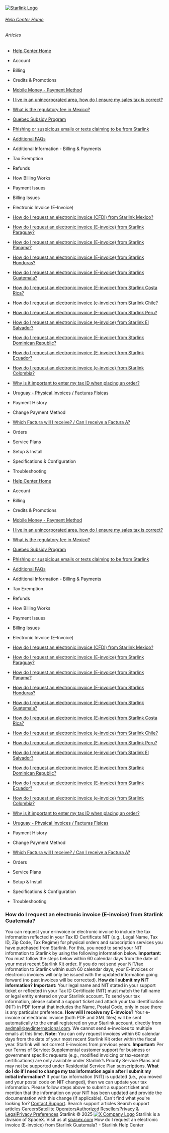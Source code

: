 [![Starlink Logo](https://www.starlink.com/_next/image?url=%2Fassets%2Fimages%2Flogo%2Flogo_white.png&w=3840&q=75)](https://www.starlink.com/support/article/<https:/www.starlink.com/>)
###### [Help Center Home](https://www.starlink.com/support/article/</support>)
###### Articles
  * [Help Center Home](https://www.starlink.com/support/article/</support>)
  * Account
  * Billing
  * Credits & Promotions
  * [Mobile Money - Payment Method](https://www.starlink.com/support/article/</support/article/9b82b08e-3d7a-f94f-c938-9322746f1b76>)
  * [I live in an unincorporated area, how do I ensure my sales tax is correct?](https://www.starlink.com/support/article/</support/article/96c599f8-db14-d297-4138-3b04e92b17ad>)
  * [What is the regulatory fee in Mexico? ](https://www.starlink.com/support/article/</support/article/c0a598ac-937e-958f-4b8d-c01dbd92dac1>)
  * [Quebec Subsidy Program](https://www.starlink.com/support/article/</support/article/7e140ce0-40ab-1c71-3fd5-0c7177cd83f9>)
  * [Phishing or suspicious emails or texts claiming to be from Starlink](https://www.starlink.com/support/article/</support/article/7eedb59e-9c8d-0f34-b40d-37921d0fe98a>)
  * [Additional FAQs](https://www.starlink.com/support/article/</support/article/9334ff65-c6e4-00d3-23ca-4ac4007c88fa>)
  * Additional Information - Billing & Payments
  * Tax Exemption
  * Refunds
  * How Billing Works
  * Payment Issues
  * Billing Issues
  * Electronic Invoice (E-Invoice)
  * [How do I request an electronic invoice (CFDI) from Starlink Mexico?](https://www.starlink.com/support/article/</support/article/ed069ad5-75fb-0256-26ef-9a7b3c287da5>)
  * [How do I request an electronic invoice (E-invoice) from Starlink Paraguay?](https://www.starlink.com/support/article/</support/article/f2b934e7-5a93-0958-2731-a56410467a3f>)
  * [How do I request an electronic invoice (E-invoice) from Starlink Panama?](https://www.starlink.com/support/article/</support/article/3c36677d-a07d-35fc-520d-437e9ee5e05b>)
  * [How do I request an electronic invoice (E-invoice) from Starlink Honduras?](https://www.starlink.com/support/article/</support/article/eac2b2db-7b54-c507-0fac-41cd0be38c0d>)
  * [How do I request an electronic invoice (E-invoice) from Starlink Guatemala?](https://www.starlink.com/support/article/</support/article/e798b58f-ac03-1a20-65a6-5aca908a8900>)
  * [How do I request an electronic invoice (E-invoice) from Starlink Costa Rica?](https://www.starlink.com/support/article/</support/article/5ced37de-31b3-dfce-9081-5aad6c088814>)
  * [How do I request an electronic invoice (e-invoice) from Starlink Chile? ](https://www.starlink.com/support/article/</support/article/91d48e73-8e78-f4e5-a3b1-331c69d48224>)
  * [How do I request an electronic invoice (E-invoice) from Starlink Peru?](https://www.starlink.com/support/article/</support/article/96205960-4b0e-cad8-8f68-27ebec168e39>)
  * [How do I request an electronic invoice (e-invoice) from Starlink El Salvador? ](https://www.starlink.com/support/article/</support/article/df7aa468-7d8c-3851-3186-7b26de36dd7c>)
  * [How do I request an electronic invoice (E-invoice) from Starlink Dominican Republic?](https://www.starlink.com/support/article/</support/article/e77aaf55-afe6-de5e-b3f8-31822f8c0bc5>)
  * [How do I request an electronic invoice (E-invoice) from Starlink Ecuador?](https://www.starlink.com/support/article/</support/article/01175984-85cf-fd56-b9a6-4e1ba7dc3689>)
  * [How do I request an electronic invoice (e-invoice) from Starlink Colombia? ](https://www.starlink.com/support/article/</support/article/750ca9cb-6e4d-de55-16c6-a61488a73769>)
  * [Why is it important to enter my tax ID when placing an order?](https://www.starlink.com/support/article/</support/article/3f8db117-d1bc-0518-3bce-9bc6e86bed5f>)
  * [Uruguay - Physical Invoices / Facturas Fisicas](https://www.starlink.com/support/article/</support/article/8694eaae-5d4e-5852-e4a8-6c1d91ced582>)
  * Payment History
  * Change Payment Method
  * [Which Factura will I receive? / Can I receive a Factura A?](https://www.starlink.com/support/article/</support/article/4f44e3a8-e82f-1d80-3608-f04a7d6a4b3b>)
  * Orders
  * Service Plans
  * Setup & Install
  * Specifications & Configuration
  * Troubleshooting


  * [Help Center Home](https://www.starlink.com/support/article/</support>)
  * Account
  * Billing
  * Credits & Promotions
  * [Mobile Money - Payment Method](https://www.starlink.com/support/article/</support/article/9b82b08e-3d7a-f94f-c938-9322746f1b76>)
  * [I live in an unincorporated area, how do I ensure my sales tax is correct?](https://www.starlink.com/support/article/</support/article/96c599f8-db14-d297-4138-3b04e92b17ad>)
  * [What is the regulatory fee in Mexico? ](https://www.starlink.com/support/article/</support/article/c0a598ac-937e-958f-4b8d-c01dbd92dac1>)
  * [Quebec Subsidy Program](https://www.starlink.com/support/article/</support/article/7e140ce0-40ab-1c71-3fd5-0c7177cd83f9>)
  * [Phishing or suspicious emails or texts claiming to be from Starlink](https://www.starlink.com/support/article/</support/article/7eedb59e-9c8d-0f34-b40d-37921d0fe98a>)
  * [Additional FAQs](https://www.starlink.com/support/article/</support/article/9334ff65-c6e4-00d3-23ca-4ac4007c88fa>)
  * Additional Information - Billing & Payments
  * Tax Exemption
  * Refunds
  * How Billing Works
  * Payment Issues
  * Billing Issues
  * Electronic Invoice (E-Invoice)
  * [How do I request an electronic invoice (CFDI) from Starlink Mexico?](https://www.starlink.com/support/article/</support/article/ed069ad5-75fb-0256-26ef-9a7b3c287da5>)
  * [How do I request an electronic invoice (E-invoice) from Starlink Paraguay?](https://www.starlink.com/support/article/</support/article/f2b934e7-5a93-0958-2731-a56410467a3f>)
  * [How do I request an electronic invoice (E-invoice) from Starlink Panama?](https://www.starlink.com/support/article/</support/article/3c36677d-a07d-35fc-520d-437e9ee5e05b>)
  * [How do I request an electronic invoice (E-invoice) from Starlink Honduras?](https://www.starlink.com/support/article/</support/article/eac2b2db-7b54-c507-0fac-41cd0be38c0d>)
  * [How do I request an electronic invoice (E-invoice) from Starlink Guatemala?](https://www.starlink.com/support/article/</support/article/e798b58f-ac03-1a20-65a6-5aca908a8900>)
  * [How do I request an electronic invoice (E-invoice) from Starlink Costa Rica?](https://www.starlink.com/support/article/</support/article/5ced37de-31b3-dfce-9081-5aad6c088814>)
  * [How do I request an electronic invoice (e-invoice) from Starlink Chile? ](https://www.starlink.com/support/article/</support/article/91d48e73-8e78-f4e5-a3b1-331c69d48224>)
  * [How do I request an electronic invoice (E-invoice) from Starlink Peru?](https://www.starlink.com/support/article/</support/article/96205960-4b0e-cad8-8f68-27ebec168e39>)
  * [How do I request an electronic invoice (e-invoice) from Starlink El Salvador? ](https://www.starlink.com/support/article/</support/article/df7aa468-7d8c-3851-3186-7b26de36dd7c>)
  * [How do I request an electronic invoice (E-invoice) from Starlink Dominican Republic?](https://www.starlink.com/support/article/</support/article/e77aaf55-afe6-de5e-b3f8-31822f8c0bc5>)
  * [How do I request an electronic invoice (E-invoice) from Starlink Ecuador?](https://www.starlink.com/support/article/</support/article/01175984-85cf-fd56-b9a6-4e1ba7dc3689>)
  * [How do I request an electronic invoice (e-invoice) from Starlink Colombia? ](https://www.starlink.com/support/article/</support/article/750ca9cb-6e4d-de55-16c6-a61488a73769>)
  * [Why is it important to enter my tax ID when placing an order?](https://www.starlink.com/support/article/</support/article/3f8db117-d1bc-0518-3bce-9bc6e86bed5f>)
  * [Uruguay - Physical Invoices / Facturas Fisicas](https://www.starlink.com/support/article/</support/article/8694eaae-5d4e-5852-e4a8-6c1d91ced582>)
  * Payment History
  * Change Payment Method
  * [Which Factura will I receive? / Can I receive a Factura A?](https://www.starlink.com/support/article/</support/article/4f44e3a8-e82f-1d80-3608-f04a7d6a4b3b>)
  * Orders
  * Service Plans
  * Setup & Install
  * Specifications & Configuration
  * Troubleshooting


### How do I request an electronic invoice (E-invoice) from Starlink Guatemala?
You can request your e-invoice or electronic invoice to include the tax information reflected in your Tax ID Certificate NIT (e.g., Legal Name, Tax ID, Zip Code, Tax Regime) for physical orders and subscription services you have purchased from Starlink.
For this, you need to send your NIT information to Starlink by using the following information below.
**Important:** You must follow the steps below within 60 calendar days from the date of your most recent Starlink Kit order. If you do not send your NIT/tax information to Starlink within such 60 calendar days, your E-invoices or electronic invoices will only be issued with the updated information going forward (no past invoices will be corrected).
**How do I submit my NIT information?**
**Important:** Your legal name and NIT stated in your support ticket or reflected in your Tax ID Certificate (NIT) must match the full name or legal entity entered on your Starlink account.
To send your tax information, please submit a support ticket and attach your tax identification (NIT) in PDF format that includes the Name, Postal Code, only in case there is any particular preference.
**How will I receive my E-invoice?**
Your e-invoice or electronic invoice (both PDF and XML files) will be sent automatically to the email registered on your Starlink account, directly from avdmail@avdinternacional.com. We cannot send e-invoices to multiple emails at this time.
**Note:** You can only request invoices within 60 calendar days from the date of your most recent Starlink Kit order within the fiscal year. Starlink will not correct E-invoices from previous years.
**Important:** Per our Terms of Service: Supplemental customer support for business or government specific requests (e.g., modified invoicing or tax-exempt certifications) are only available under Starlink’s Priority Service Plans and may not be supported under Residential Service Plan subscriptions.
**What do I do if I need to change my tax information again after I submit my initial information?**
If your tax information (NIT) is updated (i.e., you moved and your postal code on NIT changed), then we can update your tax information. Please follow steps above to submit a support ticket and mention that the information on your NIT has been updated and provide the documentation with this change (if applicable).
Can't find what you're looking for? [Contact Support](https://www.starlink.com/support/article/</support/tickets?sourceType=web_article_help_center&sourceValue=e798b58f-ac03-1a20-65a6-5aca908a8900>).
Search support articles
Search support articles
[Careers](https://www.starlink.com/support/article/<https:/www.spacex.com/careers>)[Satellite Operators](https://www.starlink.com/support/article/<https:/starlink.com/satellite-operators>)[Authorized Resellers](https://www.starlink.com/support/article/<https:/starlink.com/resellers>)[Privacy & Legal](https://www.starlink.com/support/article/<https:/starlink.com/legal>)[Privacy Preferences](https://www.starlink.com/support/article/<>)
Starlink © 2025
[![X Company Logo](https://www.starlink.com/assets/images/icons/x-logo.svg)](https://www.starlink.com/support/article/<https:/twitter.com/Starlink>)
Starlink is a division of SpaceX. Visit us at [spacex.com](https://www.starlink.com/support/article/<https:/www.spacex.com/>)
How do I request an electronic invoice (E-invoice) from Starlink Guatemala? - Starlink Help Center
